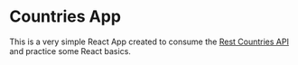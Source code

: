 # Countries App

This is a very simple React App created to consume the [Rest Countries API](https://restcountries.eu/) and practice some React basics.

